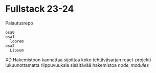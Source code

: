 # Fullstack 23-24

Palautusrepo

```
osa0
osa1
  loorem
osa2
  Lipsum
```
XD
Hakemistoon kannattaa sijoittaa koko tehtäväsarjan react-projekti lukuunottamatta riippuvuuksia sisältävää hakemistoa <i>node\_modules</i>
